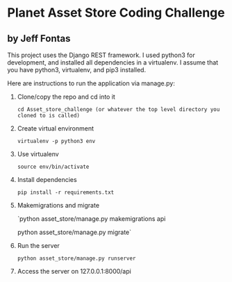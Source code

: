 # Planet Asset Store Coding Challenge

## by Jeff Fontas

This project uses the Django REST framework. I used python3 for development, and installed all dependencies in a virtualenv.  I assume that you have python3, virtualenv, and pip3 installed.

Here are instructions to run the application via manage.py:

1. Clone/copy the repo and cd into it

	`cd Asset_store_challenge (or whatever the top level directory you cloned to is called)`
2. Create virtual environment 

	`virtualenv -p python3 env`
3. Use virtualenv

	`source env/bin/activate`
4. Install dependencies

	`pip install -r requirements.txt`
5. Makemigrations and migrate

	`python asset_store/manage.py makemigrations api
	
	python asset_store/manage.py migrate`
6. Run the server

	`python asset_store/manage.py runserver`
	
7. Access the server on 127.0.0.1:8000/api 
